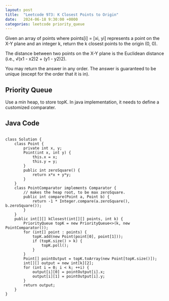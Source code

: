 ```yaml
---
layout: post
title:  "Leetcode 973: K Closest Points to Origin"
date:   2024-06-18 9:30:00 +0000
categories: leetcode priority_queue
---
```


Given an array of points where points[i] = [xi, yi] represents a point on the X-Y plane and an integer k, return the k closest points to the origin (0, 0).

The distance between two points on the X-Y plane is the Euclidean distance (i.e., √(x1 - x2)2 + (y1 - y2)2).

You may return the answer in any order. The answer is guaranteed to be unique (except for the order that it is in).

<h2>Priority Queue</h2>
Use a min heap, to store topK. In java implementation, it needs to define a customized comparater.


<h2> Java Code </h2>
<pre>
<code>
class Solution {
    class Point {
        private int x, y;
        Point(int x, int y) {
            this.x = x;
            this.y = y;
        }
        public int zeroSquare() {
            return x*x + y*y;
        }
    }
    class PointComparator implements Comparator<Point> {
        // makes the heap root, to be max zeroSquare.
        public int compare(Point a, Point b) {
            return -1 * Integer.compare(a.zeroSquare(), b.zeroSquare());
        }
    }
    public int[][] kClosest(int[][] points, int k) {
        PriorityQueue<Point> topK = new PriorityQueue<>(k, new PointComparator());
        for (int[] point : points) {
            topK.add(new Point(point[0], point[1]));
            if (topK.size() > k) {
                topK.poll();
            }
        }
        Point[] pointOutput = topK.toArray(new Point[topK.size()]);
        int[][] output = new int[k][2];
        for (int i = 0; i < k; ++i) {
            output[i][0] = pointOutput[i].x;
            output[i][1] = pointOutput[i].y;
        }
        return output;
    }
}
</code>
</pre>